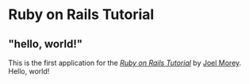 # Ruby on Rails Tutorial

## "hello, world!"

This is the first application for the [*Ruby on Rails Tutorial*](http://www.railstutorial.org/) by [Joel Morey](https://www.joelmorey.com/).  Hello, world!

